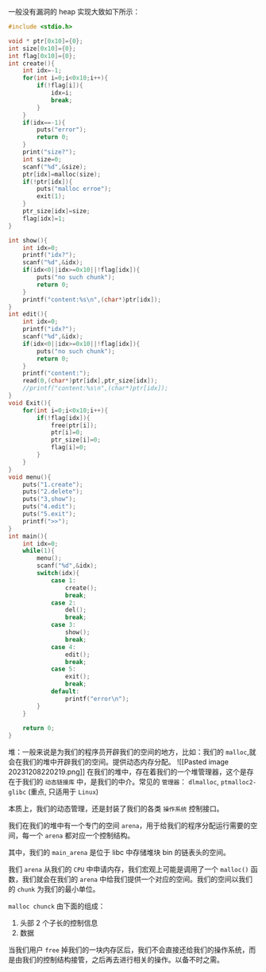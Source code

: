 一般没有漏洞的 heap 实现大致如下所示：
```cpp
#include <stdio.h>

void * ptr[0x10]={0};
int size[0x10]={0};
int flag[0x10]={0};
int create(){
	int idx=-1;
	for(int i=0;i<0x10;i++){
		if(!flag[i]){
			idx=i;
			break;
		}
	}
	if(idx==-1){
		puts("error");
		return 0;
	}
	print("size?");
	int size=0;
	scanf("%d",&size);
	ptr[idx]=malloc(size);
	if(!ptr[idx]){
		puts("malloc erroe");
		exit(1);
	}
	ptr_size[idx]=size;
	flag[idx]=1;
}

int show(){
	int idx=0;
	printf("idx?");
	scanf("%d",&idx);
	if(idx<0||idx>=0x10||!flag[idx]){
		puts("no such chunk");
		return 0;
	}
	printf("content:%s\n",(char*)ptr[idx]);
}
int edit(){
	int idx=0;
	printf("idx?");
	scanf("%d",&idx);
	if(idx<0||idx>=0x10||!flag[idx]){
		puts("no such chunk");
		return 0;
	}
	printf("content:");
	read(0,(char*)ptr[idx],ptr_size[idx]);
	//printf("content:%s\n",(char*)ptr[idx]);
}
void Exit(){
	for(int i=0;i<0x10;i++){
		if(!flag[idx]){
			free(ptr[i]);
			ptr[i]=0;
			ptr_size[i]=0;
			flag[i]=0;
		}
	}
}
void menu(){
	puts("1.create");
	puts("2.delete");
	puts("3,show");
	puts("4.edit");
	puts("5.exit");
	printf(">>");
}
int main(){
	int idx=0;
	while(1){
		menu();
		scanf("%d",&idx);
		switch(idx){
			case 1:
				create();
				break;
			case 2:
				del();
				break;
			case 3:
				show();
				break;
			case 4:
				edit();
				break;
			case 5:
				exit();
				break;
			default:
				printf("error\n");
		}
	}
	
	return 0;
} 
 ```


堆：一般来说是为我们的程序员开辟我们的空间的地方，比如：我们的 `malloc`,就会在我们的堆中开辟我们的空间。提供动态内存分配。
![[Pasted image 20231208220219.png]]
在我们的堆中，存在着我们的一个堆管理器，这个是存在于我们的 `动态链接库` 中，是我们的中介。常见的 `管理器`：
`dlmalloc`, `ptmalloc2-glibc` (重点, 只适用于 `Linux`)

本质上，我们的动态管理，还是封装了我们的各类 `操作系统` 控制接口。

我们在我们的堆中有一个专门的空间 `arena`，用于给我们的程序分配运行需要的空间，每一个 `arena` 都对应一个控制结构。

其中，我们的 `main_arena` 是位于 libc 中存储堆块 bin 的链表头的空间。

我们 `arena` 从我们的 `CPU` 中申请内存，我们宏观上可能是调用了一个 `malloc()` 函数，我们就会在我们的 `arena` 中给我们提供一个对应的空间。我们的空间以我们的 `chunk` 为我们的最小单位。

`malloc chunck` 由下面的组成：
1. 头部 2 个子长的控制信息
2. 数据

当我们用户 `free` 掉我们的一块内存区后，我们不会直接还给我们的操作系统，而是由我们的控制结构接管，之后再去进行相关的操作。以备不时之需。